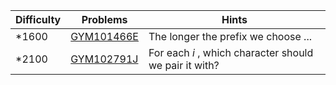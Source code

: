 | Difficulty | Problems | Hints |
| -------- | -------- | -------- |
| *1600 | [GYM101466E](https://codeforces.com/gym/101466/problem/E) | The longer the prefix we choose ... |
| *2100 | [GYM102791J](https://codeforces.com/gym/102791/problem/J) | For each $i$ , which character should we pair it with? |